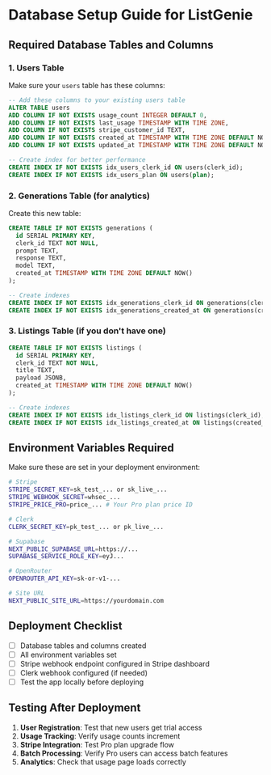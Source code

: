 # Database Setup Guide for ListGenie

## Required Database Tables and Columns

### 1. Users Table
Make sure your `users` table has these columns:

```sql
-- Add these columns to your existing users table
ALTER TABLE users 
ADD COLUMN IF NOT EXISTS usage_count INTEGER DEFAULT 0,
ADD COLUMN IF NOT EXISTS last_usage TIMESTAMP WITH TIME ZONE,
ADD COLUMN IF NOT EXISTS stripe_customer_id TEXT,
ADD COLUMN IF NOT EXISTS created_at TIMESTAMP WITH TIME ZONE DEFAULT NOW(),
ADD COLUMN IF NOT EXISTS updated_at TIMESTAMP WITH TIME ZONE DEFAULT NOW();

-- Create index for better performance
CREATE INDEX IF NOT EXISTS idx_users_clerk_id ON users(clerk_id);
CREATE INDEX IF NOT EXISTS idx_users_plan ON users(plan);
```

### 2. Generations Table (for analytics)
Create this new table:

```sql
CREATE TABLE IF NOT EXISTS generations (
  id SERIAL PRIMARY KEY,
  clerk_id TEXT NOT NULL,
  prompt TEXT,
  response TEXT,
  model TEXT,
  created_at TIMESTAMP WITH TIME ZONE DEFAULT NOW()
);

-- Create indexes
CREATE INDEX IF NOT EXISTS idx_generations_clerk_id ON generations(clerk_id);
CREATE INDEX IF NOT EXISTS idx_generations_created_at ON generations(created_at);
```

### 3. Listings Table (if you don't have one)
```sql
CREATE TABLE IF NOT EXISTS listings (
  id SERIAL PRIMARY KEY,
  clerk_id TEXT NOT NULL,
  title TEXT,
  payload JSONB,
  created_at TIMESTAMP WITH TIME ZONE DEFAULT NOW()
);

-- Create indexes
CREATE INDEX IF NOT EXISTS idx_listings_clerk_id ON listings(clerk_id);
CREATE INDEX IF NOT EXISTS idx_listings_created_at ON listings(created_at);
```

## Environment Variables Required

Make sure these are set in your deployment environment:

```bash
# Stripe
STRIPE_SECRET_KEY=sk_test_... or sk_live_...
STRIPE_WEBHOOK_SECRET=whsec_...
STRIPE_PRICE_PRO=price_... # Your Pro plan price ID

# Clerk
CLERK_SECRET_KEY=pk_test_... or pk_live_...

# Supabase
NEXT_PUBLIC_SUPABASE_URL=https://...
SUPABASE_SERVICE_ROLE_KEY=eyJ...

# OpenRouter
OPENROUTER_API_KEY=sk-or-v1-...

# Site URL
NEXT_PUBLIC_SITE_URL=https://yourdomain.com
```

## Deployment Checklist

- [ ] Database tables and columns created
- [ ] All environment variables set
- [ ] Stripe webhook endpoint configured in Stripe dashboard
- [ ] Clerk webhook configured (if needed)
- [ ] Test the app locally before deploying

## Testing After Deployment

1. **User Registration**: Test that new users get trial access
2. **Usage Tracking**: Verify usage counts increment
3. **Stripe Integration**: Test Pro plan upgrade flow
4. **Batch Processing**: Verify Pro users can access batch features
5. **Analytics**: Check that usage page loads correctly
